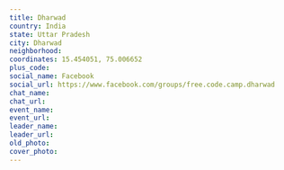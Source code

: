 ```yaml
---
title: Dharwad
country: India
state: Uttar Pradesh
city: Dharwad
neighborhood: 
coordinates: 15.454051, 75.006652
plus_code:
social_name: Facebook
social_url: https://www.facebook.com/groups/free.code.camp.dharwad
chat_name:
chat_url:
event_name:
event_url:
leader_name:
leader_url:
old_photo: 
cover_photo:
---
```


